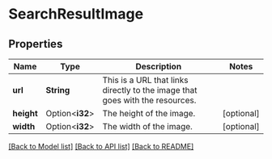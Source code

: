 # SearchResultImage

## Properties

Name | Type | Description | Notes
------------ | ------------- | ------------- | -------------
**url** | **String** | This is a URL that links directly to the image that goes with the resources. | 
**height** | Option<**i32**> | The height of the image. | [optional]
**width** | Option<**i32**> | The width of the image. | [optional]

[[Back to Model list]](../README.md#documentation-for-models) [[Back to API list]](../README.md#documentation-for-api-endpoints) [[Back to README]](../README.md)


